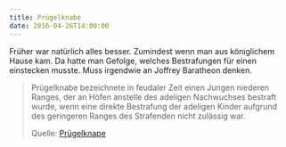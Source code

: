 ```yaml
---
title: Prügelknabe
date: 2016-04-26T14:00:00
---
```


Früher war natürlich alles besser. Zumindest wenn man aus königlichem Hause
kam. Da hatte man Gefolge, welches Bestrafungen für einen einstecken
musste. Muss irgendwie an Joffrey Baratheon denken.


> Prügelknabe bezeichnete in feudaler Zeit einen Jungen niederen Ranges,
> der an Höfen anstelle des adeligen Nachwuchses bestraft wurde, wenn eine
> direkte Bestrafung der adeligen Kinder aufgrund des geringeren Ranges des
> Strafenden nicht zulässig war.
>
> Quelle: [Prügelknape](https://de.wikipedia.org/wiki/Prügelknabe)

